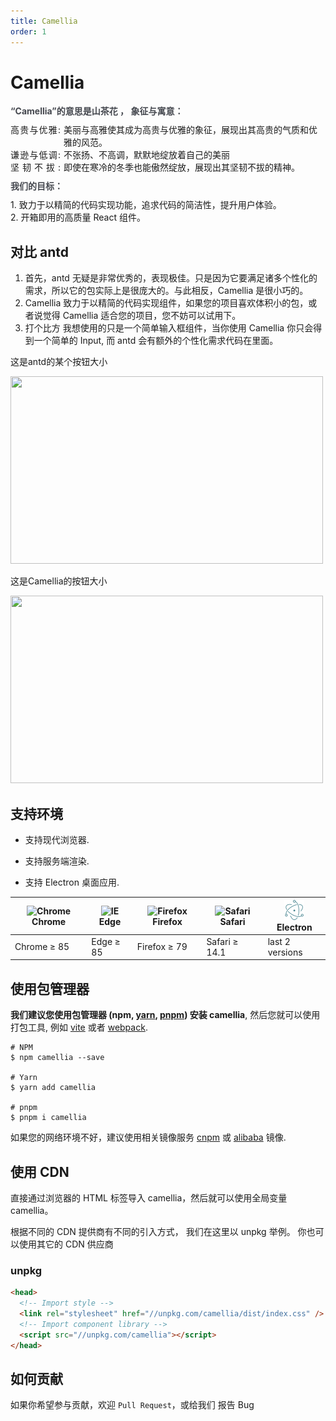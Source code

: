 ```yaml
---
title: Camellia
order: 1
---
```


<style>
  .intro-text {
   margin: 0 !important;
   display: flex;
 }
 .intro-text span {
    display: block;
    flex-shrink: 0;
　  text-align: right;
    text-align-last: justify;
    width: 80px;
  padding-right: 5px;
 }
 .intro-title {
   margin: 10px 0 !important;
   color: rgba(42, 46, 54, 0.88);
   font-weight: bold;
 }
</style>

# Camellia

<div class="intro-title">“Camellia”的意思是山茶花 ， 象征与寓意：</div>

<p class="intro-text"><span>高贵与优雅:</span>美丽与高雅使其成为高贵与优雅的象征，展现出其高贵的气质和优雅的风范。</p>
<p class="intro-text"><span>谦逊与低调:</span>不张扬、不高调，默默地绽放着自己的美丽</p>
<p class="intro-text"><span>坚韧不拔:</span>即使在寒冷的冬季也能傲然绽放，展现出其坚韧不拔的精神。</p>

<div  class="intro-title">我们的目标：</div>
<p class="intro-text">1. 致力于以精简的代码实现功能，追求代码的简洁性，提升用户体验。</p>
<p class="intro-text">2. 开箱即用的高质量 React 组件。</p>

## 对比 antd

1. 首先，antd 无疑是非常优秀的，表现极佳。只是因为它要满足诸多个性化的需求，所以它的包实际上是很庞大的。与此相反，Camellia 是很小巧的。
2. Camellia 致力于以精简的代码实现组件，如果您的项目喜欢体积小的包，或者说觉得 Camellia 适合您的项目，您不妨可以试用下。
3. 打个比方 我想使用的只是一个简单输入框组件，当你使用 Camellia 你只会得到一个简单的 Input, 而 antd 会有额外的个性化需求代码在里面。

<div>
  <p>这是antd的某个按钮大小</p>
  <img src="/images/ant.png" style="width: 500px; height: 300px"/>
</div>
<div>
  <p>这是Camellia的按钮大小</p>
  <img src="/images/camellia.png" style="width: 500px; height: 300px"/>
</div>

## 支持环境

- 支持现代浏览器.

- 支持服务端渲染.

- 支持 Electron 桌面应用.

| ![Chrome](https://cdn.jsdelivr.net/npm/@browser-logos/chrome/chrome_32x32.png) Chrome | ![IE](https://cdn.jsdelivr.net/npm/@browser-logos/edge/edge_32x32.png) Edge | ![Firefox](https://cdn.jsdelivr.net/npm/@browser-logos/firefox/firefox_32x32.png) Firefox | ![Safari](https://cdn.jsdelivr.net/npm/@browser-logos/safari/safari_32x32.png) Safari | ![Electron](https://raw.githubusercontent.com/alrra/browser-logos/master/src/electron/electron_32x32.png)Electron |
| ------------------------------------------------------------------------------------- | --------------------------------------------------------------------------- | ----------------------------------------------------------------------------------------- | ------------------------------------------------------------------------------------- | ----------------------------------------------------------------------------------------------------------------- |
| Chrome ≥ 85                                                                           | Edge ≥ 85                                                                   | Firefox ≥ 79                                                                              | Safari ≥ 14.1                                                                         | last 2 versions                                                                                                   |

## 使用包管理器

**我们建议您使用包管理器 (npm, [yarn](https://classic.yarnpkg.com/lang/en/), [pnpm](https://pnpm.io/)) 安装 camellia**,
然后您就可以使用打包工具, 例如 [vite](https://vitejs.dev) 或者 [webpack](https://webpack.js.org/).

```shell
# NPM
$ npm camellia --save

# Yarn
$ yarn add camellia

# pnpm
$ pnpm i camellia
```

如果您的网络环境不好，建议使用相关镜像服务 [cnpm](https://github.com/cnpm/cnpm) 或 [alibaba](https://registry.npmmirror.com/) 镜像.

## 使用 CDN

直接通过浏览器的 HTML 标签导入 camellia，然后就可以使用全局变量 camellia。

根据不同的 CDN 提供商有不同的引入方式， 我们在这里以 unpkg 举例。 你也可以使用其它的 CDN 供应商

### unpkg

```html
<head>
  <!-- Import style -->
  <link rel="stylesheet" href="//unpkg.com/camellia/dist/index.css" />
  <!-- Import component library -->
  <script src="//unpkg.com/camellia"></script>
</head>
```

## 如何贡献

如果你希望参与贡献，欢迎 `Pull Request`，或给我们 报告 Bug
